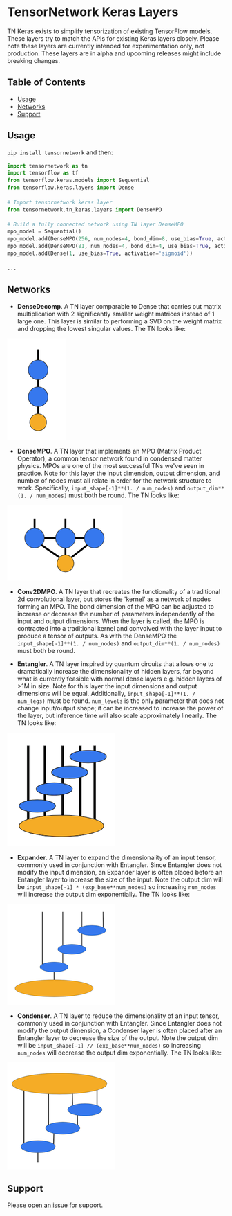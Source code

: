 # TensorNetwork Keras Layers

TN Keras exists to simplify tensorization of existing TensorFlow models. These
layers try to match the APIs for existing Keras layers closely. Please note
these layers are currently intended for experimentation only, not production.
These layers are in alpha and upcoming releases might include breaking changes.

## Table of Contents

-   [Usage](#usage)
-   [Networks](#networks)
-   [Support](#support)

## Usage

`pip install tensornetwork` and then:

```python
import tensornetwork as tn
import tensorflow as tf
from tensorflow.keras.models import Sequential
from tensorflow.keras.layers import Dense

# Import tensornetwork keras layer
from tensornetwork.tn_keras.layers import DenseMPO

# Build a fully connected network using TN layer DenseMPO
mpo_model = Sequential()
mpo_model.add(DenseMPO(256, num_nodes=4, bond_dim=8, use_bias=True, activation='relu', input_shape=(1296,)))
mpo_model.add(DenseMPO(81, num_nodes=4, bond_dim=4, use_bias=True, activation='relu'))
mpo_model.add(Dense(1, use_bias=True, activation='sigmoid'))

...
```

## Networks

-   **DenseDecomp**. A TN layer comparable to Dense that carries out matrix
    multiplication with 2 significantly smaller weight matrices instead of 1
    large one. This layer is similar to performing a SVD on the weight matrix
    and dropping the lowest singular values. The TN looks like:

![Image of Decomp](images/decomp.png)

-   **DenseMPO**. A TN layer that implements an MPO (Matrix Product Operator), a
    common tensor network found in condensed matter physics. MPOs are one of the
    most successful TNs we've seen in practice. Note for this layer the input
    dimension, output dimension, and number of nodes must all relate in order
    for the network structure to work. Specifically, `input_shape[-1]**(1. /
    num_nodes)` and `output_dim**(1. / num_nodes)` must both be round. The TN
    looks like:

![Image of MPO](images/mpo.png)

-   **Conv2DMPO**. A TN layer that recreates the functionality of a traditional
    2d convolutional layer, but stores the 'kernel' as a network of nodes
    forming an MPO. The bond dimension of the MPO can be adjusted to increase or
    decrease the number of parameters independently of the input and output
    dimensions. When the layer is called, the MPO is contracted into a
    traditional kernel and convolved with the layer input to produce a tensor of
    outputs. As with the DenseMPO the `input_shape[-1]**(1. / num_nodes)` and
    `output_dim**(1. / num_nodes)` must both be round.

-   **Entangler**. A TN layer inspired by quantum circuits that allows one to
    dramatically increase the dimensionality of hidden layers, far beyond what
    is currently feasible with normal dense layers e.g. hidden layers of >1M in
    size. Note for this layer the input dimensions and output dimensions will be
    equal. Additionally, `input_shape[-1]**(1. / num_legs)` must be round.
    `num_levels` is the only parameter that does not change input/output shape;
    it can be increased to increase the power of the layer, but inference time
    will also scale approximately linearly. The TN looks like:

![Image of Entangler](images/staircase_entangler.png)

-   **Expander**. A TN layer to expand the dimensionality of an input tensor,
    commonly used in conjunction with Entangler. Since Entangler does not modify
    the input dimension, an Expander layer is often placed before an Entangler
    layer to increase the size of the input. Note the output dim will be
    `input_shape[-1] * (exp_base**num_nodes)` so increasing `num_nodes` will
    increase the output dim exponentially. The TN looks like:

![Image of Expander](images/expander.png)

-   **Condenser**. A TN layer to reduce the dimensionality of an input tensor,
    commonly used in conjunction with Entangler. Since Entangler does not modify
    the output dimension, a Condenser layer is often placed after an Entangler
    layer to decrease the size of the output. Note the output dim will be
    `input_shape[-1] // (exp_base**num_nodes)` so increasing `num_nodes` will
    decrease the output dim exponentially. The TN looks like:

![Image of Condenser](images/condenser.png)

## Support

Please [open an issue](https://github.com/google/TensorNetwork/issues/new) for
support.
